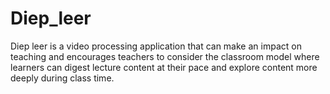 # Diep_leer
Diep leer is a video processing application that can make an impact on teaching and encourages teachers to consider the classroom model where learners can digest lecture content at their pace and explore content more deeply during class time.
